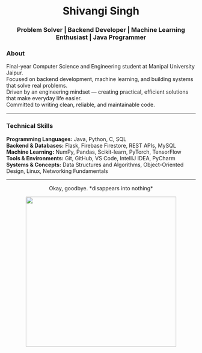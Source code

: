 <h1 align="center">Shivangi Singh</h1>
<h3 align="center">Problem Solver | Backend Developer | Machine Learning Enthusiast | Java Programmer</h3>


### About
Final-year Computer Science and Engineering student at Manipal University Jaipur.  
Focused on backend development, machine learning, and building systems that solve real problems.  
Driven by an engineering mindset — creating practical, efficient solutions that make everyday life easier.  
Committed to writing clean, reliable, and maintainable code.

---

### Technical Skills
**Programming Languages:** Java, Python, C, SQL  
**Backend & Databases:** Flask, Firebase Firestore, REST APIs, MySQL  
**Machine Learning:** NumPy, Pandas, Scikit-learn, PyTorch, TensorFlow  
**Tools & Environments:** Git, GitHub, VS Code, IntelliJ IDEA, PyCharm  
**Systems & Concepts:** Data Structures and Algorithms, Object-Oriented Design, Linux, Networking Fundamentals  

---

<p align="center">
  Okay, goodbye. *disappears into nothing*  
</p>

<p align="center">
  <img src="https://media.giphy.com/media/xTiTnwi8Azjnva46Fq/giphy.gif" width="400">
</p>
